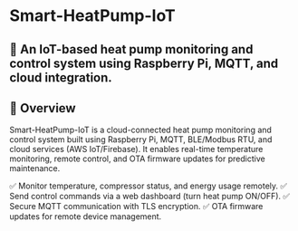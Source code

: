 # Smart-HeatPump-IoT
🚀 An IoT-based heat pump monitoring and control system using Raspberry Pi, MQTT, and cloud integration.
---
## 📌 Overview

Smart-HeatPump-IoT is a cloud-connected heat pump monitoring and control system built using Raspberry Pi, MQTT, BLE/Modbus RTU, and cloud services (AWS IoT/Firebase). It enables real-time temperature monitoring, remote control, and OTA firmware updates for predictive maintenance.

✅ Monitor temperature, compressor status, and energy usage remotely.
✅ Send control commands via a web dashboard (turn heat pump ON/OFF).
✅ Secure MQTT communication with TLS encryption.
✅ OTA firmware updates for remote device management.
